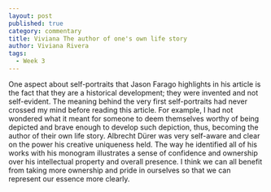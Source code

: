 ```yaml
---
layout: post
published: true
category: commentary
title: Viviana The author of one's own life story
author: Viviana Rivera
tags:
  - Week 3
---
```

One aspect about self-portraits that Jason Farago highlights in his article is the fact that they are a historical development; they were invented and not self-evident. The meaning behind the very first self-portraits had never crossed my mind before reading this article. For example, I had not wondered what it meant for someone to deem themselves worthy of being depicted and brave enough to develop such depiction, thus, becoming the author of their own life story. Albrecht Dürer was very self-aware and clear on the power his creative uniqueness held. The way he identified all of his works with his monogram illustrates a sense of confidence and ownership over his intellectual property and overall presence. I think we can all benefit from taking more ownership and pride in ourselves so that we can represent our essence more clearly.

